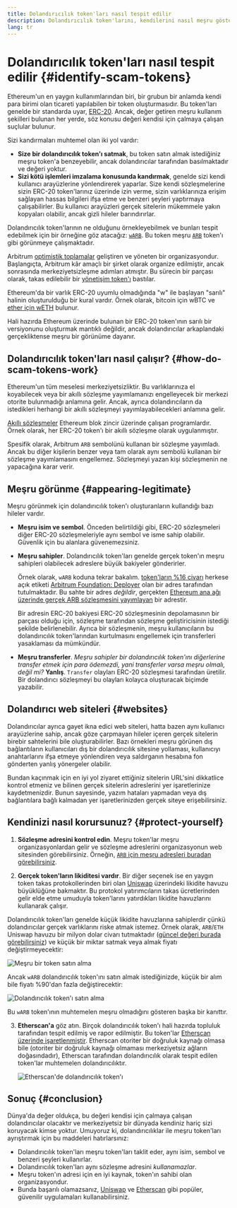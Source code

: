 ```yaml
---
title: Dolandırıcılık token'ları nasıl tespit edilir
description: Dolandırıcılık token'larını, kendilerini nasıl meşru gösterdiklerini ve bunlardan nasıl kaçınılacağını anlamak.
lang: tr
---
```


# Dolandırıcılık token'ları nasıl tespit edilir \{#identify-scam-tokens}

Ethereum'un en yaygın kullanımlarından biri, bir grubun bir anlamda kendi para birimi olan ticareti yapılabilen bir token oluşturmasıdır. Bu token'ları genelde bir standarda uyar, [ERC-20](/developers/docs/standards/tokens/erc-20/). Ancak, değer getiren meşru kullanım şekilleri bulunan her yerde, söz konusu değeri kendisi için çalmaya çalışan suçlular bulunur.

Sizi kandırmaları muhtemel olan iki yol vardır:

- **Size bir dolandırıcılık token'ı satmak**, bu token satın almak istediğiniz meşru token'a benzeyebilir, ancak dolandırıcılar tarafından basılmaktadır ve değeri yoktur.
- **Sizi kötü işlemleri imzalama konusunda kandırmak**, genelde sizi kendi kullanıcı arayüzlerine yönlendirerek yaparlar. Size kendi sözleşmelerine sizin ERC-20 token'larınız üzerinde izin verme, sizin varlıklarınıza erişim sağlayan hassas bilgileri ifşa etme ve benzeri şeyleri yaptırmaya çalışabilirler. Bu kullanıcı arayüzleri gerçek sitelerin mükemmele yakın kopyaları olabilir, ancak gizli hileler barındırırlar.

Dolandırıcılık token'larının ne olduğunu örnekleyebilmek ve bunları tespit edebilmek için bir örneğine göz atacağız: [`wARB`](https://etherscan.io/token/0xb047c8032b99841713b8e3872f06cf32beb27b82). Bu token meşru [`ARB`](https://etherscan.io/address/0xb50721bcf8d664c30412cfbc6cf7a15145234ad1) token'ı gibi görünmeye çalışmaktadır.

<ExpandableCard
title="ARB nedir?"
contentPreview=''>

Arbitrum <a href="/developers/docs/scaling/optimistic-rollups/">optimistik toplamalar</a> geliştiren ve yöneten bir organizasyondur. Başlangıçta, Arbitrum kâr amaçlı bir şirket olarak organize edilmiştir, ancak sonrasında merkeziyetsizleşme adımları atmıştır. Bu sürecin bir parçası olarak, takas edilebilir bir <a href="/dao/#token-based-membership">yönetişim token'ı</a> bastılar.

</ExpandableCard>

<ExpandableCard
title="Dolandırıcılık token'ınza neden wARB denilmektedir?"
contentPreview=''>

Ethereum'da bir varlık ERC-20 uyumlu olmadığında "w" ile başlayan "sarılı" halinin oluşturulduğu bir kural vardır. Örnek olarak, bitcoin için wBTC ve <a href="https://cointelegraph.com/news/what-is-wrapped-ethereum-weth-and-how-does-it-work">ether için wETH</a> bulunur.

Hali hazırda Ethereum üzerinde bulunan bir ERC-20 token'ının sarılı bir versiyonunu oluşturmak mantıklı değildir, ancak dolandırıcılar arkaplandaki gerçekliktense meşru bir görünüme dayanır.

</ExpandableCard>

## Dolandırıcılık token'ları nasıl çalışır? \{#how-do-scam-tokens-work}

Ethereum'un tüm meselesi merkeziyetsizliktir. Bu varlıklarınıza el koyabilecek veya bir akıllı sözleşme yayımlamanızı engelleyecek bir merkezi otorite bulunmadığı anlamına gelir. Ancak, ayrıca dolandırıcıların da istedikleri herhangi bir akıllı sözleşmeyi yayımlayabilecekleri anlamına gelir.

<ExpandableCard
title="Akıllı sözleşmeler nedir?"
contentPreview=''>

<a href="/developers/docs/smart-contracts/">Akıllı sözleşmeler</a> Ethereum blok zincir üzerinde çalışan programlardır. Örnek olarak, her ERC-20 token'ı bir akıllı sözleşme olarak uygulanmıştır.

</ExpandableCard>

Spesifik olarak, Arbitrum `ARB` sembolünü kullanan bir sözleşme yayımladı. Ancak bu diğer kişilerin benzer veya tam olarak aynı sembolü kullanan bir sözleşme yayımlamasını engellemez. Sözleşmeyi yazan kişi sözleşmenin ne yapacağına karar verir.

## Meşru görünme \{#appearing-legitimate}

Meşru görünmek için dolandırıcılık token'ı oluşturanların kullandığı bazı hileler vardır.

- **Meşru isim ve sembol**. Önceden belirtildiği gibi, ERC-20 sözleşmeleri diğer ERC-20 sözleşmeleriyle aynı sembol ve isme sahip olabilir. Güvenlik için bu alanlara güvenemezsiniz.

- **Meşru sahipler**. Dolandırıcılık token'ları genelde gerçek token'ın meşru sahipleri olabilecek adreslere büyük bakiyeler gönderirler.

  Örnek olarak, `wARB` koduna tekrar bakalım. [token'ların %16 civarı](https://etherscan.io/token/0xb047c8032b99841713b8e3872f06cf32beb27b82?a=0x1c8db745abe3c8162119b9ef2c13864cd1fdd72f) herkese açık etiketi [Arbitrum Foundation: Deployer](https://etherscan.io/address/0x1c8db745abe3c8162119b9ef2c13864cd1fdd72f) olan bir adres tarafından tutulmaktadır. Bu sahte bir adres _değildir_, gerçekten [Ethereum ana ağı üzerinde gerçek ARB sözleşmesini yayımlayan](https://etherscan.io/tx/0x242b50ab4fe9896cb0439cfe6e2321d23feede7eeceb31aa2dbb46fc06ed2670) bir adrestir.

  Bir adresin ERC-20 bakiyesi ERC-20 sözleşmesinin depolamasının bir parçası olduğu için, sözleşme tarafından sözleşme geliştiricisinin istediği şekilde belirlenebilir. Ayrıca bir sözleşmenin, meşru kullanıcıların bu dolandırıcılık token'larından kurtulmasını engellemek için transferleri yasaklaması da mümkündür.

- **Meşru transferler**. _Meşru sahipler bir dolandırıcılık token'ını diğerlerine transfer etmek için para ödemezdi, yani transferler varsa meşru olmalı, değil mi?_ **Yanlış**. `Transfer` olayları ERC-20 sözleşmesi tarafından üretilir. Bir dolandırıcı sözleşmeyi bu olayları kolayca oluşturacak biçimde yazabilir.

## Dolandırıcı web siteleri \{#websites}

Dolandırıcılar ayrıca gayet ikna edici web siteleri, hatta bazen aynı kullanıcı arayüzlerine sahip, ancak göze çarpmayan hileler içeren gerçek sitelerin birebir sahtelerini bile oluşturabilirler. Bazı örnekleri meşru görünen dış bağlantıların kullanıcıları dış bir dolandırıcılık sitesine yollaması, kullanıcıyı anahtarlarını ifşa etmeye yönlendiren veya saldırganın hesabına fon gönderten yanlış yönergeler olabilir.

Bundan kaçınmak için en iyi yol ziyaret ettiğiniz sitelerin URL'sini dikkatlice kontrol etmeniz ve bilinen gerçek sitelerin adreslerini yer işaretlerinize kaydetmenizdir. Bunun sayesinde, yazım hataları yapmadan veya dış bağlantılara bağlı kalmadan yer işaretlerinizden gerçek siteye erişebilirsiniz.

## Kendinizi nasıl korursunuz? \{#protect-yourself}

1. **Sözleşme adresini kontrol edin**. Meşru token'lar meşru organizasyonlardan gelir ve sözleşme adreslerini organizasyonun web sitesinden görebilirsiniz. Örneğin, [`ARB` için meşru adresleri buradan görebilirsiniz](https://docs.arbitrum.foundation/deployment-addresses#token).

2. **Gerçek token'ların likiditesi vardır**. Bir diğer seçenek ise en yaygın token takas protokollerinden biri olan [Uniswap](https://uniswap.org/) üzerindeki likidite havuzu büyüklüğüne bakmaktır. Bu protokol yatırımcıların takas ücretlerinden gelir elde etme umuduyla token'larını yatırdıkları likidite havuzlarını kullanarak çalışır.

Dolandırıcılık token'ları genelde küçük likidite havuzlarına sahiplerdir çünkü dolandırıcılar gerçek varlıklarını riske atmak istemez. Örnek olarak, `ARB`/`ETH` Uniswap havuzu bir milyon dolar civarı tutmaktadır ([güncel değeri burada görebilirsiniz](https://info.uniswap.org/#/pools/0x755e5a186f0469583bd2e80d1216e02ab88ec6ca)) ve küçük bir miktar satmak veya almak fiyatı değiştirmeyecektir:

![Meşru bir token satın alma](./uniswap-real.png)

Ancak `wARB` dolandırıcılık token'ını satın almak istediğinizde, küçük bir alım bile fiyatı %90'dan fazla değiştirecektir:

![Dolandırıcılık token'ı satın alma](./uniswap-scam.png)

Bu `wARB` token'ının muhtemelen meşru olmadığını gösteren başka bir kanıttır.

3. **Etherscan'a** göz atın. Birçok dolandırıcılık token'ı hali hazırda topluluk tarafından tespit edilmiş ve rapor edilmiştir. Bu token'lar [Etherscan üzerinde işaretlenmiştir](https://info.etherscan.com/etherscan-token-reputation/). Etherscan otoriter bir doğruluk kaynağı olmasa bile (otoriter bir doğruluk kaynağı olmaması merkeziyetsiz ağların doğasındadır), Etherscan tarafından dolandırıcılık olarak tespit edilen token'lar muhtemelen dolandırıcılıktır.

   ![Etherscan'de dolandırıcılık token'ı](./etherscan-scam.png)

## Sonuç \{#conclusion}

Dünya'da değer oldukça, bu değeri kendisi için çalmaya çalışan dolandırıcılar olacaktır ve merkeziyetsiz bir dünyada kendiniz hariç sizi koruyacak kimse yoktur. Umuyoruz ki, dolandırıcılıklar ile meşru token'ları ayrıştırmak için bu maddeleri hatırlarsınız:

- Dolandırıcılık token'ları meşru token'ları taklit eder, aynı isim, sembol ve benzeri şeyleri kullanırlar.
- Dolandırıcılık token'ları aynı sözleşme adresini _kullanamazlar_.
- Meşru token'ın adresi için en iyi kaynak, token'ın sahibi olan organizasyondur.
- Bunda başarılı olamazsanız, [Uniswap](https://app.uniswap.org/#/swap) ve [Etherscan](https://etherscan.io/) gibi popüler, güvenilir uygulamaları kullanabilirsiniz.
